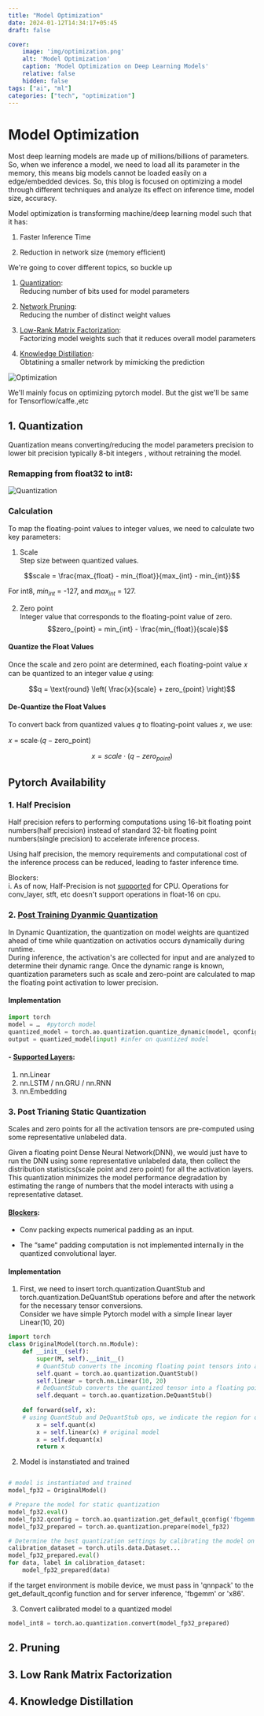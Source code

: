 ```yaml
---
title: "Model Optimization"
date: 2024-01-12T14:34:17+05:45
draft: false

cover:
    image: 'img/optimization.png'
    alt: 'Model Optimization'
    caption: 'Model Optimization on Deep Learning Models'
    relative: false
    hidden: false
tags: ["ai", "ml"]
categories: ["tech", "optimization"]
---
```



# Model Optimization

Most deep learning models are made up of millions/billions of parameters. So, when we inference a model, we need to load all its parameter in the memory, this means big models cannot be loaded easily on a edge/embedded devices. So, this blog is focused on optimizing a model through different techniques and analyze its effect on inference time, model size, accuracy. 

Model optimization is transforming machine/deep learning model such that it has:

1. Faster Inference Time

2. Reduction in network size (memory efficient)

We're going to cover different topics, so buckle up

1. [Quantization](#1-quantization):  
Reducing number of bits used for model parameters

2. [Network Pruning](#2-pruning):  
Reducing the number of distinct weight values

3. [Low-Rank Matrix Factorization](#3-low-rank-matrix-factorization):  
Factorizing model weights such that it reduces overall model parameters

4. [Knowledge Distillation](#4-knowledge-distillation):  
Obtatining a smaller network by mimicking the prediction


![Optimization](https://raw.githubusercontent.com/shulavkarki/shulavkarki.github.io/master/static/img/model_optimization/types_diagram.png)

We'll mainly focus on optimizing pytorch model. But the gist we'll be same for Tensorflow/caffe.,etc


## 1. Quantization  
Quantization means converting/reducing the model parameters precision to lower bit precision typically 8-bit integers , without retraining the model. 


### Remapping from float32 to int8:  
![Quantization](https://raw.githubusercontent.com/shulavkarki/shulavkarki.github.io/master/static/img/model_optimization/quantization.png)


### Calculation
To map the floating-point values to integer values, we need to calculate two key parameters: 
1. Scale  
Step size between quantized values.

$$scale = \frac{max_{float} - min_{float}}{max_{int} - min_{int}}$$

For int8, $min_{int}$ = -127, and $max_{int}$ = 127.
  
2. Zero point  
Integer value that corresponds to the floating-point value of zero.  
$$zero_{point} = min_{int} - \frac{min_{float}}{scale}$$


#### Quantize the Float Values
Once the scale and zero point are determined, each floating-point value 𝑥 can be quantized to an integer value 𝑞 using:

$$q = \text{round} \left( \frac{x}{scale} + zero_{point} \right)$$



#### De-Quantize the Float Values
To convert back from quantized values 𝑞 to floating-point values 𝑥, we use:

𝑥 = scale⋅(𝑞 − zero_point)

$$x = scale \cdot (q - zero_{point})$$


## Pytorch Availability  

### 1. Half Precision  
Half precision refers to performing computations using 16-bit floating point numbers(half precision) instead of standard 32-bit floating point numbers(single precision) to accelerate inference process.

Using half precision, the memory requirements and computational cost of the inference process can be reduced, leading to faster inference time.

Blockers:  
i. As of now, Half-Precision is not [supported](https://stackoverflow.com/questions/62112534/fp16-inference-on-cpu-pytorch) for CPU. Operations for conv_layer, stft, etc doesn't support operations in float-16 on cpu.

### 2. [Post Training Dyanmic Quantization](https://pytorch.org/tutorials/recipes/recipes/dynamic_quantization.html)  
In Dynamic Quantization, the quantization on model weights are quantized ahead of time while quantization on activatios occurs dynamically during runtime.  
During inference, the activation's are collected for input and are analyzed to determine their dynamic range. Once the dynamic range is known, quantization parameters such as scale and zero-point are calculated to map the floating point activation to lower precision.

#### Implementation
```python
import torch
model = …  #pytorch model
quantized_model = torch.ao.quantization.quantize_dynamic(model, qconfig_spec={torch.nn.Linear}, dtype=torch.qint8)
output = quantized_model(input) #infer on quantized model

```

#### - [Supported Layers](https://pytorch.org/docs/stable/quantization.html#torch.quantization.quantize_dynamic):  
1. nn.Linear
2. nn.LSTM / nn.GRU / nn.RNN
3. nn.Embedding


### 3. Post Trianing Static Quantization  
Scales and zero points for all the activation tensors are pre-computed using some representative unlabeled data.

Given a floating point Dense Neural Network(DNN), we would just have to run the DNN using some representative unlabeled data, then collect the distribution statistics(scale point and zero point) for all the activation layers.  
This quantization minimizes the model performance degradation by estimating the range of numbers that the model interacts with using a representative dataset.

#### [Blockers](https://github.com/pytorch/pytorch/issues/76304):  
- Conv packing expects numerical padding as an input.

- The “same“ padding computation is not implemented internally in the quantized convolutional layer.

#### Implementation
1. First, we need to insert torch.quantization.QuantStub and torch.quantization.DeQuantStub operations before and after the network for the necessary tensor conversions.  
Consider we have simple Pytorch model with a simple linear layer Linear(10, 20)
```python
import torch
class OriginalModel(torch.nn.Module):
    def __init__(self):
        super(M, self).__init__()
        # QuantStub converts the incoming floating point tensors into a quantized tensor
        self.quant = torch.ao.quantization.QuantStub()
        self.linear = torch.nn.Linear(10, 20)
        # DeQuantStub converts the quantized tensor into a floating point tensors
        self.dequant = torch.ao.quantization.DeQuantStub()
    
    def forward(self, x):
    # using QuantStub and DeQuantStub ops, we indicate the region for quantization in a model
        x = self.quant(x)
        x = self.linear(x) # original model
        x = self.dequant(x)
        return x

```

2. Model is instanstiated and trained

```python

# model is instantiated and trained
model_fp32 = OriginalModel()

# Prepare the model for static quantization
model_fp32.eval()
model_fp32.qconfig = torch.ao.quantization.get_default_qconfig('fbgemm')
model_fp32_prepared = torch.ao.quantization.prepare(model_fp32)

# Determine the best quantization settings by calibrating the model on a representative dataset.
calibration_dataset = torch.utils.data.Dataset...
model_fp32_prepared.eval()
for data, label in calibration_dataset:
    model_fp32_prepared(data)
```
if the target environment is mobile device, we must pass in 'qnnpack' to the get_default_qconfig function and for server inference, 'fbgemm' or 'x86'.

3. Convert calibrated model to a quantized model
```python
model_int8 = torch.ao.quantization.convert(model_fp32_prepared)
```

## 2. Pruning

## 3. Low Rank Matrix Factorization  

## 4. Knowledge Distillation  
